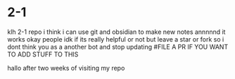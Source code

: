 

# 2-1
klh 2-1 repo
i think i can use git and obsidian to make new notes annnnnd it works
okay people idk if its really helpful or not but leave a star or fork so i dont think you as a another bot and stop updating 
#FILE A PR IF YOU WANT TO ADD STUFF TO THIS 


hallo after two weeks of visiting my repo 